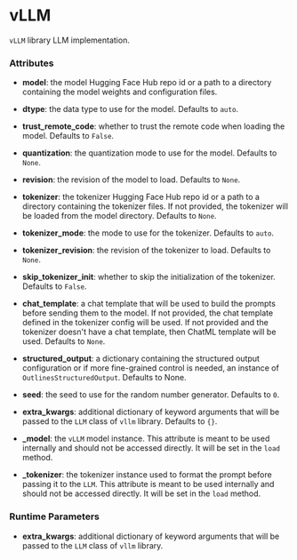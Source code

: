 # vLLM


`vLLM` library LLM implementation.







### Attributes

- **model**: the model Hugging Face Hub repo id or a path to a directory containing the  model weights and configuration files.

- **dtype**: the data type to use for the model. Defaults to `auto`.

- **trust_remote_code**: whether to trust the remote code when loading the model. Defaults  to `False`.

- **quantization**: the quantization mode to use for the model. Defaults to `None`.

- **revision**: the revision of the model to load. Defaults to `None`.

- **tokenizer**: the tokenizer Hugging Face Hub repo id or a path to a directory containing  the tokenizer files. If not provided, the tokenizer will be loaded from the  model directory. Defaults to `None`.

- **tokenizer_mode**: the mode to use for the tokenizer. Defaults to `auto`.

- **tokenizer_revision**: the revision of the tokenizer to load. Defaults to `None`.

- **skip_tokenizer_init**: whether to skip the initialization of the tokenizer. Defaults  to `False`.

- **chat_template**: a chat template that will be used to build the prompts before  sending them to the model. If not provided, the chat template defined in the  tokenizer config will be used. If not provided and the tokenizer doesn't have  a chat template, then ChatML template will be used. Defaults to `None`.

- **structured_output**: a dictionary containing the structured output configuration or if more  fine-grained control is needed, an instance of `OutlinesStructuredOutput`. Defaults to None.

- **seed**: the seed to use for the random number generator. Defaults to `0`.

- **extra_kwargs**: additional dictionary of keyword arguments that will be passed to the  `LLM` class of `vllm` library. Defaults to `{}`.

- **_model**: the `vLLM` model instance. This attribute is meant to be used internally  and should not be accessed directly. It will be set in the `load` method.

- **_tokenizer**: the tokenizer instance used to format the prompt before passing it to  the `LLM`. This attribute is meant to be used internally and should not be  accessed directly. It will be set in the `load` method.





### Runtime Parameters

- **extra_kwargs**: additional dictionary of keyword arguments that will be passed to  the `LLM` class of `vllm` library.





